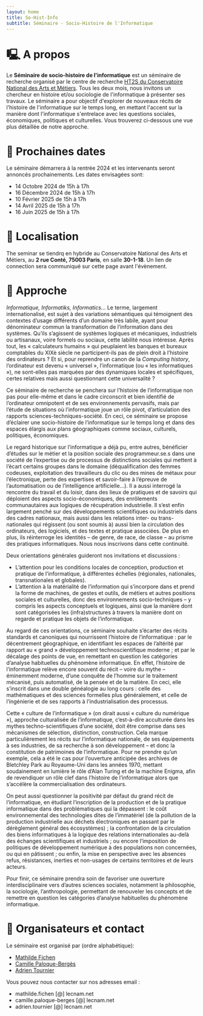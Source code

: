 ```yaml
---
layout: home
title: So-Hist-Info
subtitle: Séminaire - Socio-Histoire de l'Informatique
---
```


# 🖳 A propos

Le **Séminaire de socio-histoire de l'informatique** est un séminaire de recherche organisé par le centre de recherche [HT2S du Conservatoire National des Arts et Métiers](https://technique-societe.cnam.fr/histoire-des-technosciences-en-societe-ht2s--913760.kjsp). Tous les deux mois, nous invitons un chercheur en histoire et/ou sociologie de l'informatique à présenter ses travaux. Le séminaire a pour objectif d'explorer de nouveaux récits de l'histoire de l'informatique sur le temps long, en mettant l'accent sur la manière dont l'informatique s'entrelace avec les questions sociales, économiques, politiques et culturelles. Vous trouverez ci-dessous une vue plus détaillée de notre approche.

# 📅 Prochaines dates

Le séminaire démarrera à la rentrée 2024 et les intervenants seront annoncés prochainements.
Les dates envisagées sont:

- 14 Octobre 2024 de 15h à 17h
- 16 Décembre 2024 de 15h à 17h
- 10 Février 2025 de 15h à 17h
- 14 Avril 2025 de 15h à 17h
- 16 Juin 2025 de 15h à 17h

# 📍 Localisation 

The seminar se tiendrq en hybride au Conservatoire National des Arts et Métiers, au **2 rue Conté, 75003 Paris**, en salle **30-1-18**. Un lien de connection sera communiqué sur cette page avant l'évènement. 

# 💭 Approche

_Informatique, Informatiks, Informatics..._ Le terme, largement internationalisé, est sujet à des variations sémantiques qui témoignent des contextes d’usage différents d’un domaine très labile, ayant pour dénominateur commun la transformation de l’information dans des systèmes. Qu’ils s’agissent de systèmes logiques et mécaniques, industriels ou artisanaux, voire formels ou sociaux, cette labilité nous intéresse. Après tout, les « calculateurs humains » qui peuplaient les banques et bureaux comptables du XIXè siècle ne participent-ils pas de plein droit à l’histoire des ordinateurs ? Et si, pour reprendre un canon de la _Computing history_, l’ordinateur est devenu « universel », l’informatique (ou  « les informatiques »), ne sont-elles pas marquées par des dynamiques locales et spécifiques, certes relatives mais aussi questionnant cette universalité ? 

Ce séminaire de recherche se penchera sur l’histoire de l’informatique non pas pour elle-même et dans le cadre circonscrit et bien identifié de l’ordinateur omnipotent et de ses environnements pervasifs, mais par l’étude de situations où l’informatique joue un rôle pivot, d’articulation des rapports sciences-techniques-société. En ceci, ce séminaire se propose d’éclairer une socio-histoire de l’informatique sur le temps long et dans des espaces élargis aux plans géographiques comme sociaux, culturels, politiques, économiques. 

Le regard historique sur l’informatique a déjà pu, entre autres, bénéficier d’études sur le métier et la position sociale des programmeur.se.s dans une société de l’expertise ou de processus de distinctions sociales qui mettent à l’écart certains groupes dans le domaine (déqualification des femmes codeuses, exploitation des travailleurs du clic ou des mines de métaux pour l’électronique, perte des expertises et savoir-faire à l’épreuve de l’automatisation ou de l’intelligence artificielle…). Il a aussi interrogé la rencontre du travail et du loisir, dans des lieux de pratiques et de savoirs qui déploient des aspects socio-économiques, des enrôlements communautaires aux logiques de récupération industrielle. Il s’est enfin largement penché sur des développements scientifiques ou industriels dans des cadres nationaux, mais aussi dans les relations inter- ou trans-nationales qui régissent (ou sont soumis à) aussi bien la circulation des ordinateurs, des logiciels, et des textes et pratique associées. De plus en plus, ils réinterroge les identités – de genre, de race, de classe – au prisme des pratiques informatiques. Nous nous inscrivons dans cette continuité.

Deux orientations générales guideront nos invitations et discussions :
- L’attention pour les conditions locales de conception, production et pratique de l’informatique, à différentes échelles (régionales, nationales, transnationales et globales).
-	L’attention à la matérialité de l’information qui s’incorpore dans et prend la forme de machines, de gestes et outils, de métiers et autres positions sociales et culturelles, donc des environnements socio-techniques – y compris les aspects conceptuels et logiques, ainsi que la manière dont sont catégorisées les (infra)structures à travers la manière dont on regarde et pratique les objets de l’informatique.
  
Au regard de ces orientations, ce séminaire souhaite s’écarter des récits standards et canoniques qui nourrissent l’histoire de l’informatique : par le décentrement géographique, en identifiant les espaces de l’altérité par rapport au « grand » développement technoscientifique moderne ; et par le décalage des points de vue, en remettant en question les catégories d’analyse habituelles du phénomène informatique. En effet, l’histoire de l’informatique relève encore souvent du récit – voire du mythe – éminemment moderne, d’une conquête de l’homme sur le traitement mécanisé, puis automatisé, de la pensée et de la matière. En ceci, elle s’inscrit dans une double généalogie au long cours : celle des mathématiques et des sciences formelles plus généralement, et celle de l’ingénierie et de ses rapports à l’industrialisation des processus. 

Cette « culture de l’informatique » (on dirait aussi « culture du numérique »), approche culturalisée de l’informatique, c’est-à-dire acculturée dans les mythes techno-scientifiques d’une société, doit être comprise dans ses mécanismes de sélection, distinction, construction. Cela marque particulièrement les récits sur l’informatique nationale, de ses équipements à ses industries, de sa recherche à son développement – et donc la constitution de patrimoines de l’informatique. Pour ne prendre qu’un exemple, cela a été le cas pour l’ouverture anticipée des archives de Bletchley Park au Royaume-Uni dans les années 1970, mettant soudainement en lumière le rôle d’Alan Turing et de la machine Enigma, afin de revendiquer un rôle clef dans l’histoire de l’informatique alors que s’accélère la commercialisation des ordinateurs. 

On peut aussi questionner la positivité par défaut du grand récit de l’informatique, en étudiant l’inscription de la production et de la pratique informatique dans des problématiques qui la dépassent : le coût environnemental des technologies dites de l’immatériel (de la pollution de la production industrielle aux déchets électroniques en passant par le dérèglement général des écosystèmes) ; la confrontation de la circulation des biens informatiques à la logique des relations internationales au-delà des échanges scientifiques et industriels ; ou encore l’imposition de politiques de développement numérique à des populations non concernées, ou qui en pâtissent ; ou enfin, la mise en perspective avec les absences refus, résistances, inerties et non-usages de certains territoires et de leurs acteurs.

Pour finir, ce séminaire prendra soin de favoriser une ouverture interdisciplinaire vers d’autres sciences sociales, notamment la philosophie, la sociologie, l’anthropologie, permettant de renouveler les concepts et de remettre en question les catégories d’analyse habituelles du phénomène informatique.


# 📧 Organisateurs et contact

Le séminaire est organisé par (ordre alphabétique):
- [Mathilde Fichen](mathfichen@github.io)
- [Camille Paloque-Bergès](https://technique-societe.cnam.fr/camille-paloque-berges--836902.kjsp#/)
- [Adrien Tournier](https://technique-societe.cnam.fr/adrien-tournier--1455493.kjsp#/)

Vous pouvez nous contacter sur nos adresses email :
- mathilde.fichen [@] lecnam.net
- camille.paloque-berges [@] lecnam.net
- adrien.tournier [@] lecnam.net

